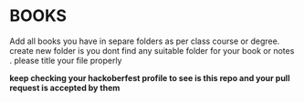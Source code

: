 # BOOKS
Add all books you have in separe folders as per class course or degree.
create new folder is you dont find any suitable folder for your book or notes .
please title your file properly


<strong>
  keep checking your hackoberfest profile to see is this repo and your pull request is accepted by them
